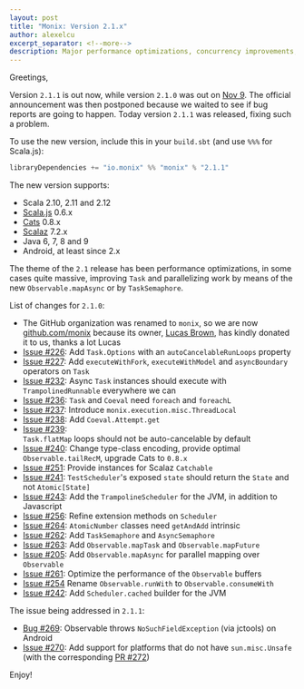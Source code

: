 ```yaml
---
layout: post
title: "Monix: Version 2.1.x"
author: alexelcu
excerpt_separator: <!--more-->
description: Major performance optimizations, concurrency improvements, new operators
---
```


Greetings,

Version `2.1.1` is out now, while version `2.1.0` was out
on [Nov 9](https://github.com/monix/monix/blob/master/CHANGES.md).
The official announcement was then postponed because we waited to see
if bug reports are going to happen. Today version `2.1.1` was
released, fixing such a problem.

To use the new version, include this in your `build.sbt` (and use
`%%%` for Scala.js):

```scala
libraryDependencies += "io.monix" %% "monix" % "2.1.1"
```

The new version supports:

- Scala 2.10, 2.11 and 2.12
- [Scala.js](http://www.scala-js.org/) 0.6.x
- [Cats](http://typelevel.org/cats/) 0.8.x
- [Scalaz](https://github.com/scalaz/scalaz) 7.2.x
- Java 6, 7, 8 and 9
- Android, at least since 2.x

The theme of the `2.1` release has been performance optimizations, in
some cases quite massive, improving `Task` and parallelizing work by
means of the new `Observable.mapAsync` or by `TaskSemaphore`.

<!--more-->

List of changes for `2.1.0`:


- The GitHub organization was renamed to `monix`, so we are
  now [github.com/monix](https://github.com/monix) because its
  owner, [Lucas Brown](https://github.com/vanit), has kindly donated
  it to us, thanks a lot Lucas
- [Issue #226](https://github.com/monix/monix/issues/226):
  Add `Task.Options` with an `autoCancelableRunLoops` property
- [Issue #227](https://github.com/monix/monix/issues/227): 
  Add `executeWithFork`, `executeWithModel` and `asyncBoundary` 
  operators on `Task`
- [Issue #232](https://github.com/monix/monix/issues/232):
  Async `Task` instances should execute with `TrampolinedRunnable` 
  everywhere we can 
- [Issue #236](https://github.com/monix/monix/issues/236): 
  `Task` and `Coeval` need `foreach` and `foreachL`
- [Issue #237](https://github.com/monix/monix/issues/237): 
  Introduce `monix.execution.misc.ThreadLocal`
- [Issue #238](https://github.com/monix/monix/issues/238):
  Add `Coeval.Attempt.get`
- [Issue #239](https://github.com/monix/monix/issues/239):  
  `Task.flatMap` loops should not be auto-cancelable by default
- [Issue #240](https://github.com/monix/monix/pull/240):
  Change type-class encoding, provide optimal `Observable.tailRecM`,
  upgrade Cats to `0.8.x` 
- [Issue #251](https://github.com/monix/monix/issues/251):
  Provide instances for Scalaz `Catchable`
- [Issue #241](https://github.com/monix/monix/issues/241): `TestScheduler`'s 
  exposed `state` should return the `State` and not `Atomic[State]`
- [Issue #243](https://github.com/monix/monix/issues/243): 
  Add the `TrampolineScheduler` for the JVM, in addition to Javascript  
- [Issue #256](https://github.com/monix/monix/issues/256):
  Refine extension methods on `Scheduler`
- [Issue #264](https://github.com/monix/monix/issues/264):
  `AtomicNumber` classes need `getAndAdd` intrinsic
- [Issue #262](https://github.com/monix/monix/issues/262):
  Add `TaskSemaphore` and `AsyncSemaphore`
- [Issue #263](https://github.com/monix/monix/issues/263): 
  Add `Observable.mapTask` and `Observable.mapFuture`
- [Issue #205](https://github.com/monix/monix/issues/205):
  Add `Observable.mapAsync` for parallel mapping over `Observable`
- [Issue #261](https://github.com/monix/monix/issues/261):
  Optimize the performance of the `Observable` buffers
- [Issue #254](https://github.com/monix/monix/issues/254)
  Rename `Observable.runWith` to `Observable.consumeWith`
- [Issue #242](https://github.com/monix/monix/issues/242):
  Add `Scheduler.cached` builder for the JVM

The issue being addressed in `2.1.1`:

- [Bug #269](https://github.com/monix/monix/issues/269): Observable
  throws `NoSuchFieldException` (via jctools) on Android
- [Issue #270](https://github.com/monix/monix/issues/270): Add support
  for platforms that do not have `sun.misc.Unsafe`
  (with the corresponding [PR #272](https://github.com/monix/monix/pull/272))
  
Enjoy!
